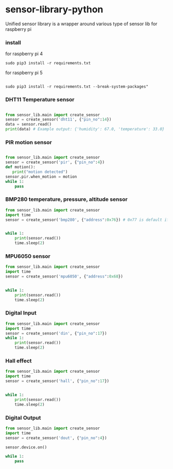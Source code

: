# sensor-library-python
Unified sensor library is a wrapper around various type of sensor lib for raspberry pi

### install 

for raspberry pi 4

```
sudo pip3 install -r requirements.txt
```

for raspberry pi 5

```

sudo pip3 install -r requirements.txt --break-system-packages"

```

### DHT11 Temperature sensor 

```python

from sensor_lib.main import create_sensor
sensor = create_sensor('dht11', {"pin_no":14})
data = sensor.read()
print(data) # Example output: {'humidity': 67.0, 'temperature': 33.0}

```

### PIR motion sensor

```python

from sensor_lib.main import create_sensor
sensor = create_sensor('pir', {"pin_no":4})
def motion():
   print("motion detected")
sensor.pir.when_motion = motion
while 1:
    pass
```

### BMP280 temperature, pressure, altitude sensor

```python
from sensor_lib.main import create_sensor
import time
sensor = create_sensor('bmp280', {"address":0x76}) # 0x77 is default if address is not provided


while 1:
    print(sensor.read())
    time.sleep(2)
```

### MPU6050 sensor

```python
from sensor_lib.main import create_sensor
import time
sensor = create_sensor('mpu6050', {"address":0x68})


while 1:
    print(sensor.read())
    time.sleep(2)
```

### Digital Input

```python
from sensor_lib.main import create_sensor
import time
sensor = create_sensor('din', {"pin_no":17})
while 1:
    print(sensor.read())
    time.sleep(2)
```

### Hall effect

```python
from sensor_lib.main import create_sensor
import time
sensor = create_sensor('hall', {"pin_no":17})


while 1:
    print(sensor.read())
    time.sleep(2)
```

### Digital Output

```python
from sensor_lib.main import create_sensor
import time
sensor = create_sensor('dout', {"pin_no":4})

sensor.device.on()

while 1:
    pass
```
